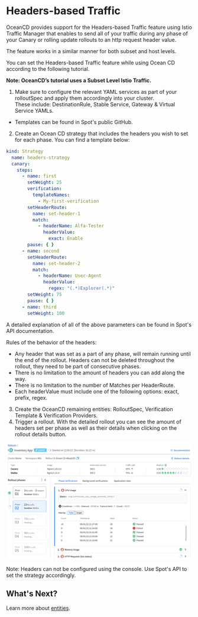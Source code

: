 # Headers-based Traffic

OceanCD provides support for the Headers-based Traffic feature using Istio Traffic Manager that enables to send all of your traffic during any phase of your Canary or rolling update rollouts to an http request header value.

The feature works in a similar manner for both subset and host levels.  

You can set the Headers-based Traffic feature while using Ocean CD according to the following tutorial.

**Note: OceanCD’s tutorial uses a Subset Level Istio Traffic.**

1. Make sure to configure the relevant YAML services as part of your rolloutSpec and apply them accordingly into your cluster.  
These include: DestinationRule, Stable Service, Gateway & Virtual Service YAMLs.

* Templates can be found in Spot's public GitHub.

2. Create an Ocean CD strategy that includes the headers you wish to set for each phase. You can find a template below:

```yaml
kind: Strategy
  name: headers-strategy
  canary:
    steps:
      - name: first
        setWeight: 25
        verification:
          templateNames:
            - My-first-verification
        setHeaderRoute:
          name: set-header-1
          match:
            - headerName: Alfa-Tester
              headerValue:
                exact: Enable
        pause: { }
      - name: second
        setHeaderRoute:
          name: set-header-2
          match:
            - headerName: User-Agent
              headerValue:
                regex: "(.*)Explorer(.*)"
        setWeight: 75
        pause: { }
      - name: third
        setWeight: 100
```

A detailed explanation of all of the above parameters can be found in Spot's API documentation.

Rules of the behavior of the headers:  

* Any header that was set as a part of any phase, will remain running until the end of the rollout. Headers can not be deleted throughout the rollout, they need to be part of consecutive phases.  
* There is no limitation to the amount of headers you can add along the way.
* There is no limitation to the number of Matches per HeaderRoute.
* Each headerValue must include one of the following options: exact, prefix, regex.

3. Create the OceanCD remaining entities: RolloutSpec, Verification Template & Verification Providers.
4. Trigger a rollout. With the detailed rollout you can see the amount of headers set per phase as well as their details when clicking on the rollout details button.  

<img src="/ocean-cd/_media/headers-1.png" />

Note: Headers can not be configured using the console. Use Spot's API to set the strategy accordingly.  


## What's Next?

Learn more about [entities](ocean-cd/concepts-features/entities).
